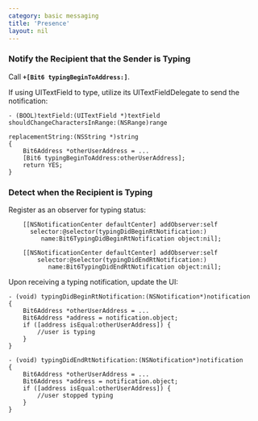 ```yaml
---
category: basic messaging
title: 'Presence'
layout: nil
---
```


### Notify the Recipient that the Sender is Typing

Call <b>`+[Bit6 typingBeginToAddress:]`</b>. 

If using UITextField to type, utilize its UITextFieldDelegate to send the notification:

```objc
- (BOOL)textField:(UITextField *)textField shouldChangeCharactersInRange:(NSRange)range 
                                                       replacementString:(NSString *)string
{
	Bit6Address *otherUserAddress = ...
    [Bit6 typingBeginToAddress:otherUserAddress];
    return YES;
}
```


### Detect when the Recipient is Typing

Register as an observer for typing status:

```objc
    [[NSNotificationCenter defaultCenter] addObserver:self 
      selector:@selector(typingDidBeginRtNotification:) 
         name:Bit6TypingDidBeginRtNotification object:nil];
         
    [[NSNotificationCenter defaultCenter] addObserver:self 
        selector:@selector(typingDidEndRtNotification:) 
           name:Bit6TypingDidEndRtNotification object:nil];
```

Upon receiving a typing notification, update the UI:

```objc
- (void) typingDidBeginRtNotification:(NSNotification*)notification
{
	Bit6Address *otherUserAddress = ...
    Bit6Address *address = notification.object;
    if ([address isEqual:otherUserAddress]) {
        //user is typing
    }
}

- (void) typingDidEndRtNotification:(NSNotification*)notification
{
	Bit6Address *otherUserAddress = ...
    Bit6Address *address = notification.object;
    if ([address isEqual:otherUserAddress]) {
        //user stopped typing
    }
}
```